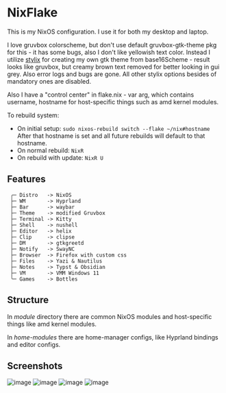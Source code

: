 # NixFlake

This is my NixOS configuration. I use it for both my desktop and laptop.

I love gruvbox colorscheme, but don't use default gruvbox-gtk-theme pkg for this - it has some bugs, also I don't like yellowish text color. Instead I utilize [stylix](https://github.com/danth/stylix) for creating my own gtk theme from base16Scheme - result looks like gruvbox, but creamy brown text removed for better looking in gui grey. Also error logs and bugs are gone. All other stylix options besides of mandatory ones are disabled.

Also I have a "control center" in flake.nix - var arg, which contains username, hostname for host-specific things such as amd kernel modules.

To rebuild system:
- On initial setup: `sudo nixos-rebuild switch --flake ~/nix#hostname`
After that hostname is set and all future rebuilds will default to that hostname.
- On normal rebuild: `NixR`
- On rebuild with update: `NixR U`

## Features

```shell
 ╭─ Distro   -> NixOS
 ├─ WM       -> Hyprland
 ├─ Bar      -> waybar
 ├─ Theme    -> modified Gruvbox
 ├─ Terminal -> Kitty
 ├─ Shell    -> nushell
 ├─ Editor   -> helix
 ├─ Clip     -> clipse
 ├─ DM       -> gtkgreetd
 ├─ Notify   -> SwayNC
 ├─ Browser  -> Firefox with custom css
 ├─ Files    -> Yazi & Nautilus
 ├─ Notes    -> Typst & Obsidian
 ├─ VM       -> VMM Windows 11
 ╰─ Games    -> Bottles
```

## Structure

In _module_ directory there are common NixOS modules and host-specific things like amd kernel modules.

In _home-modules_ there are home-manager configs, like Hyprland bindings and editor configs. 

## Screenshots
![image](https://github.com/user-attachments/assets/4a620985-5189-4202-a418-470708ae77cc)
![image](https://github.com/user-attachments/assets/73d52c52-5d51-4f07-83ed-1ca845f7b350)
![image](https://github.com/user-attachments/assets/07379169-7b8e-46a9-936a-ec3f7ca7aa32)
![image](https://github.com/user-attachments/assets/86ec633c-d213-4b38-988c-f241ffe3a5c0)
